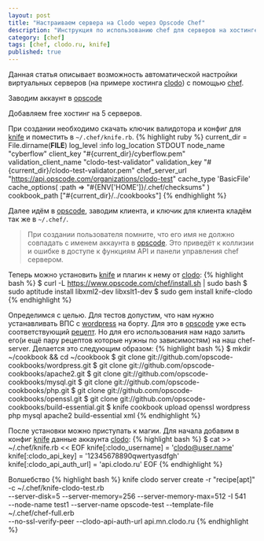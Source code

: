 ```yaml
---
layout: post
title: "Настраиваем сервера на Clodo через Opscode Chef"
description: "Инструкция по использованию chef для серверов на хостинге Clodo.ru"
category: [chef]
tags: [chef, clodo.ru, knife]
published: true
---
```


Данная статья описывает возможность автоматической настройки виртуальных серверов (на примере хостинга [clodo][]) с помощью [chef](http://www.opscode.com).

Заводим аккаунт в [opscode][]

Добавляем free хостинг на 5 серверов.

При создании необходимо скачать ключик валидотора и конфиг для [knife][] и поместить в `~/.chef/knife.rb`.
{% highlight ruby %}
current_dir = File.dirname(__FILE__)
log_level                :info
log_location             STDOUT
node_name                "cyberflow"
client_key               "#{current_dir}/cyberflow.pem"
validation_client_name   "clodo-test-validator"
validation_key           "#{current_dir}/clodo-test-validator.pem"
chef_server_url          "https://api.opscode.com/organizations/clodo-test"
cache_type               'BasicFile'
cache_options( :path => "#{ENV['HOME']}/.chef/checksums" )
cookbook_path            ["#{current_dir}/../cookbooks"]
{% endhighlight %}

Далее идём в [opscode][], заводим клиента, и ключик для клиента кладём так же в `~/.chef/`.
<!--more-->
>  При создании пользователя помните, что его имя не должно совпадать с именем аккаунта в [opscode][]. Это приведёт к коллизии и ошибке в доступе к функциям API и панели управления chef сервером.

Теперь можно установить [knife][] и плагин к нему от [clodo][]:
{% highlight bash %}
$ curl -L https://www.opscode.com/chef/install.sh | sudo bash
$ sudo aptitude install libxml2-dev libxslt1-dev
$ sudo gem install knife-clodo
{% endhighlight %}

Определимся с целью. Для тестов допустим, что нам нужно устанавливать ВПС с [wordpress][] на борту. Для это в [opscode][] уже есть соответствующий [рецепт](https://github.com/opscode-cookbooks/wordpress). Но для его использования нам надо залить его(и ещё пару рецептов которые нужны по зависимостям) на наш chef-server. Делается это следующим образом:
{% highlight bash %}
$ mkdir ~/cookbook && cd ~/cookbook
$ git clone git://github.com/opscode-cookbooks/wordpress.git
$ git clone git://github.com/opscode-cookbooks/apache2.git
$ git clone git://github.com/opscode-cookbooks/mysql.git
$ git clone git://github.com/opscode-cookbooks/php.git
$ git clone git://github.com/opscode-cookbooks/openssl.git
$ git clone git://github.com/opscode-cookbooks/build-essential.git
$ knife cookbook upload openssl wordpress php mysql apache2 build-essential xml
{% endhighlight %}

После установки можно приступать к магии. Для начала добавим в конфиг [knife][] данные аккаунта [clodo][]:
{% highlight bash %}
$ cat >> ~/.chef/knife.rb << EOF
knife[:clodo_username] =         'clodo@user.name' 
knife[:clodo_api_key]   =        '12345678890qwertyasdfgh'
knife[:clodo_api_auth_url]      = 'api.clodo.ru'
EOF
{% endhighlight %}


Волшебство
{% highlight bash %}
knife clodo server create -r "recipe[apt]" -c ~/.chef/knife-clodo-test.rb \
--server-disk=5 --server-memory=256 --server-memory-max=512 -I 541 \
--node-name test1 --server-name opscode-test --template-file ~/.chef/chef-full.erb \
--no-ssl-verify-peer --clodo-api-auth-url api.mn.clodo.ru
{% endhighlight %}

[opscode]:	http://www.opscode.com/	      	     	    "Opscode"
[knife]:	https://docs.chef.io/knife.html             "Knife"
[clodo]:	http://clodo.ru/			                "Clodo.ru"
[wordpress]:    http://wordpress.org/ 			        "WordPress"
